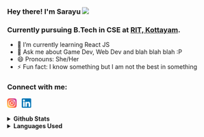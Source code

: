 ### Hey there! I'm Sarayu <img src="https://raw.githubusercontent.com/MartinHeinz/MartinHeinz/master/wave.gif" width="30px">
### Currently pursuing B.Tech in CSE at [RIT, Kottayam](http://www.rit.ac.in/).

- 🌱 I’m currently learning React JS
- 💬 Ask me about Game Dev, Web Dev and blah blah blah :P
- 😄 Pronouns: She/Her
- ⚡ Fun fact: I know something but I am not the best in something


### Connect with me:

<a href = 'https://www.instagram.com/s_r_y_u_._._/'><img src = 'img/instagram.png' width='22px'></a>&nbsp;&nbsp;
<a href = 'https://www.linkedin.com/in/sarayu-suresh-4bb9511b2/'><img src = 'img/linkedin.png' width='22px'></a>
<br/>
<details>
<summary>
  <b>Github Stats</b>
</summary>
<p align="center"> <img src="https://github-readme-stats.vercel.app/api?username=sarayu-suresh&show_icons=true&theme=gotham" alt="Sarayu Suresh | Stats" />
</details>

<details>
<summary>
  <b>Languages Used</b>
</summary>
<p align="center"> <img src="https://github-readme-stats.vercel.app/api/top-langs/?username=sarayu-suresh&show_icons=true&theme=gotham" />
</details>
